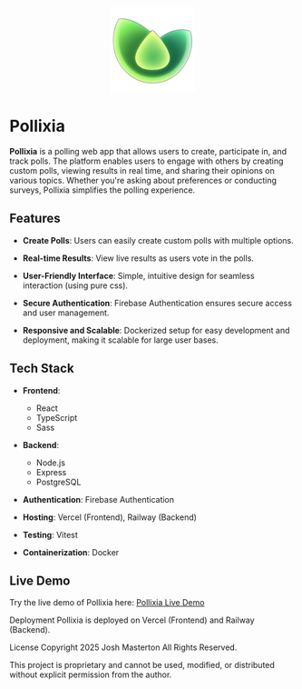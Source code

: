 <p align="center">
  <img src="client/src/assets/loopza.png" alt="Pikoria Logo" width="150" />
</p>

# Pollixia

**Pollixia** is a polling web app that allows users to create, participate in, and track polls. The platform enables users to engage with others by creating custom polls, viewing results in real time, and sharing their opinions on various topics. Whether you're asking about preferences or conducting surveys, Pollixia simplifies the polling experience.

## Features

- **Create Polls**: Users can easily create custom polls with multiple options.
 
- **Real-time Results**: View live results as users vote in the polls.

- **User-Friendly Interface**: Simple, intuitive design for seamless interaction (using pure css).

- **Secure Authentication**: Firebase Authentication ensures secure access and user management.

- **Responsive and Scalable**: Dockerized setup for easy development and deployment, making it scalable for large user bases.

## Tech Stack

- **Frontend**:
  - React
  - TypeScript
  - Sass
  
- **Backend**:
  - Node.js
  - Express
  - PostgreSQL
  
- **Authentication**: Firebase Authentication

- **Hosting**: Vercel (Frontend), Railway (Backend)

- **Testing**: Vitest

- **Containerization**: Docker

## Live Demo

Try the live demo of Pollixia here: [Pollixia Live Demo](https://www.pollixia.com/)

Deployment
Pollixia is deployed on Vercel (Frontend) and Railway (Backend).

License
Copyright 2025 Josh Masterton All Rights Reserved.

This project is proprietary and cannot be used, modified, or distributed without explicit permission from the author.
